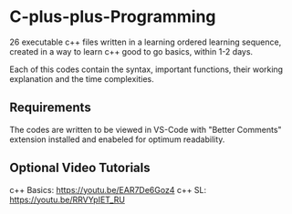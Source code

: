# C-plus-plus-Programming

26 executable c++ files written in a learning ordered learning sequence, created
in a way to learn c++ good to go basics, within 1-2 days.

Each of this codes contain the syntax, important functions, their working
explanation and the time complexities.

## Requirements

The codes are written to be viewed in VS-Code with "Better Comments" extension
installed and enabeled for optimum readability.

## Optional Video Tutorials

c++ Basics: https://youtu.be/EAR7De6Goz4 c++ SL: https://youtu.be/RRVYpIET_RU
